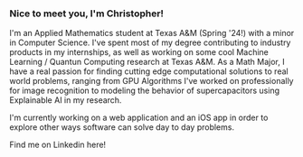 ### Nice to meet you, I'm Christopher!

I'm an Applied Mathematics student at Texas A&M (Spring '24!) with a minor in Computer Science. I've spent most of my degree contributing to industry products in my internships,
as well as working on some cool Machine Learning / Quantun Computing research at Texas A&M. As a Math Major, I have a real passion for finding cutting edge computational solutions to real world
problems, ranging from GPU Algorithms I've worked on professionally for image recognition to modeling the behavior of supercapacitors using Explainable AI in my research. 

I'm currently working on a web application and an iOS app in order to explore other ways software can solve day to day problems.

Find me on Linkedin here!

<!--
**cjohnson178/cjohnson178** is a ✨ _special_ ✨ repository because its `README.md` (this file) appears on your GitHub profile.

Here are some ideas to get you started:

- 🔭 I’m currently working on ...
- 🌱 I’m currently learning ...
- 👯 I’m looking to collaborate on ...
- 🤔 I’m looking for help with ...
- 💬 Ask me about ...
- 📫 How to reach me: ...
- 😄 Pronouns: ...
- ⚡ Fun fact: ...
-->
